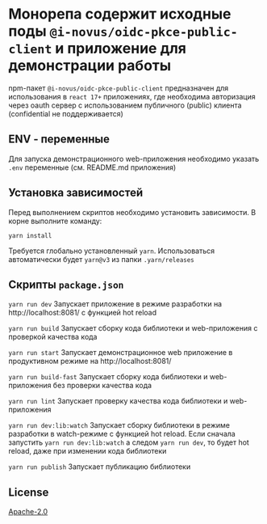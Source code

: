 # Монорепа содержит исходные поды `@i-novus/oidc-pkce-public-client` и приложение для демонстрации работы  

npm-пакет `@i-novus/oidc-pkce-public-client` предназначен для использования в `react 17+`  приложениях, где необходима авторизация через oauth сервер с использованием публичного (public) клиента (confidential не поддерживается)   

## ENV - переменные

Для запуска демонстрационного web-приложения необходимо указать `.env` переменные (см. README.md приложения)


## Установка зависимостей

Перед выполнением скриптов необходимо установить зависимости. В корне выполните команду:

```yarn install```

Требуется глобально установленный `yarn`. Использоваться автоматически будет `yarn@v3` из папки `.yarn/releases`


## Скрипты `package.json`

`yarn run dev` Запускает приложение в режиме разработки на http://localhost:8081/ с функцией hot reload

`yarn run build` Запускает сборку кода библиотеки и web-приложения с проверкой качества кода

`yarn run start` Запускает демонстрационное web приложение в продуктивном режиме на http://localhost:8081/

`yarn run build-fast` Запускает сборку кода библиотеки и web-приложения без проверки качества кода

`yarn run lint` Запускает проверку качества кода библиотеки и web-приложения

`yarn run dev:lib:watch` Запускает сборку библиотеки в режиме разработки в watch-режиме с функцией hot reload. Если сначала запустить `yarn run dev:lib:watch` а следом `yarn run dev`, то будет hot reload, даже при изменении кода библиотеки 

`yarn run publish` Запускает публикацию библиотеки 


## License

[Apache-2.0](./LICENSE)
